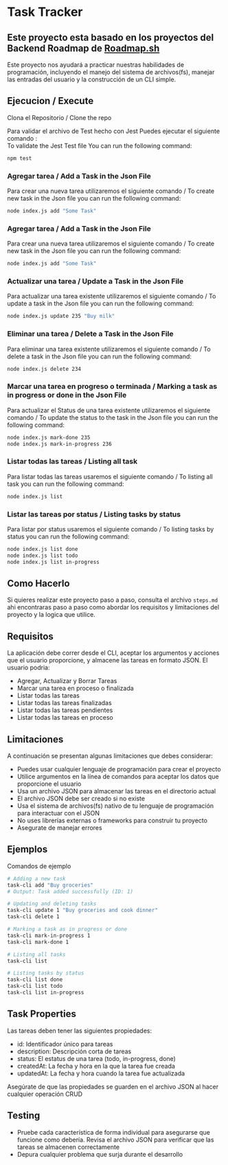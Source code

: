 # Task Tracker

## Este proyecto esta basado en los proyectos del Backend Roadmap de [Roadmap.sh](https://roadmap.sh/projects/task-tracker)

Este proyecto nos ayudará a practicar nuestras habilidades de programación, incluyendo el manejo del sistema de archivos(fs), manejar las entradas del usuario y la construcción de un CLI simple.

## Ejecucion / Execute

Clona el Repositorio / Clone the repo

Para validar el archivo de Test hecho con Jest Puedes ejecutar el siguiente comando :  
To validate the Jest Test file You can run the following command:

```bash 
npm test 
```

### Agregar tarea / Add a Task in the Json File

Para crear una nueva tarea utilizaremos el siguiente comando / To create new task in the Json file you can run the following command:

```bash
node index.js add "Some Task"
```

### Agregar tarea / Add a Task in the Json File

Para crear una nueva tarea utilizaremos el siguiente comando / To create new task in the Json file you can run the following command:

```bash
node index.js add "Some Task"
```

### Actualizar una tarea / Update a Task in the Json File

Para actualizar una tarea existente utilizaremos el siguiente comando / To update a task in the Json file you can run the following command:

```bash
node index.js update 235 "Buy milk"
```

### Eliminar una tarea / Delete a Task in the Json File

Para eliminar una tarea existente utilizaremos el siguiente comando / To delete a task in the Json file you can run the following command:

```bash
node index.js delete 234
```

### Marcar una tarea en progreso o terminada / Marking a task as in progress or done in the Json File 

Para actualizar el Status de una tarea existente utilizaremos el siguiente comando / To update the status to the task in the Json file you can run the following command:

```bash
node index.js mark-done 235 
node index.js mark-in-progress 236 
```

### Listar todas las tareas / Listing all task

Para listar todas las tareas usaremos el siguiente comando / To listing all task you can run the following command:

```bash
node index.js list
```

### Listar las tareas por status / Listing tasks by status

Para listar por status usaremos el siguiente comando / To listing tasks by status you can run the following command:

```bash
node index.js list done
node index.js list todo
node index.js list in-progress
```

## Como Hacerlo
Si quieres realizar este proyecto paso a paso, consulta el archivo `steps.md` ahi encontraras paso a paso como abordar los requisitos y limitaciones del proyecto y la logica que utilice.


## Requisitos

La aplicación debe correr desde el CLI, aceptar los argumentos y acciones que el usuario proporcione, y almacene las tareas en formato JSON. El usuario podria:

- Agregar, Actualizar y Borrar Tareas
- Marcar una tarea en proceso o finalizada
- Listar todas las tareas
- Listar todas las tareas finalizadas
- Listar todas las tareas pendientes
- Listar todas las tareas en proceso

## Limitaciones

A continuación se presentan algunas limitaciones que debes considerar:

- Puedes usar cualquier lenguaje de programación para crear el proyecto
- Utilice argumentos en la línea de comandos para aceptar los datos que proporcione el usuario
- Usa un archivo JSON para almacenar las tareas en el directorio actual
- El archivo JSON debe ser creado si no existe
- Usa el sistema de archivos(fs) nativo de tu lenguaje de programación para interactuar con el JSON
- No uses librerías externas o frameworks para construir tu proyecto
- Asegurate de manejar errores

## Ejemplos

Comandos de ejemplo

```bash
# Adding a new task
task-cli add "Buy groceries"
# Output: Task added successfully (ID: 1)

# Updating and deleting tasks
task-cli update 1 "Buy groceries and cook dinner"
task-cli delete 1

# Marking a task as in progress or done
task-cli mark-in-progress 1
task-cli mark-done 1

# Listing all tasks
task-cli list

# Listing tasks by status
task-cli list done
task-cli list todo
task-cli list in-progress
```

## Task Properties
Las tareas deben tener las siguientes propiedades:

- id: Identificador único para tareas 
- description: Descripción corta de tareas
- status: El estatus de una tarea (todo, in-progress, done)
- createdAt: La fecha y hora en la que la tarea fue creada
- updatedAt: La fecha y hora cuando la tarea fue actualizada

Asegúrate de que las propiedades se guarden en el archivo JSON al hacer cualquier operación CRUD

## Testing
- Pruebe cada característica de forma individual para asegurarse que funcione como debería. Revisa el archivo JSON para verificar que las tareas se almacenen correctamente
- Depura cualquier problema que surja durante el desarrollo


